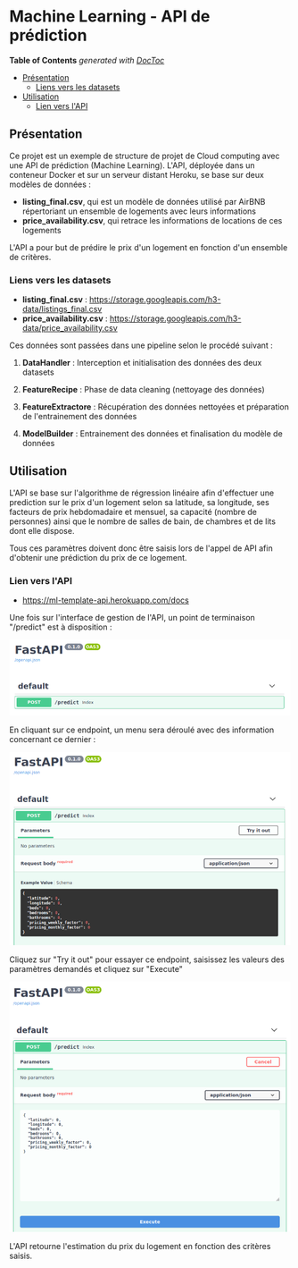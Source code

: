 # Machine Learning - API de prédiction

<!-- START doctoc generated TOC please keep comment here to allow auto update -->
<!-- DON'T EDIT THIS SECTION, INSTEAD RE-RUN doctoc TO UPDATE -->
**Table of Contents**  *generated with [DocToc](https://github.com/thlorenz/doctoc)*

- [Présentation](#pr%C3%A9sentation)
  - [Liens vers les datasets](#liens-vers-les-datasets)
- [Utilisation](#utilisation)
  - [Lien vers l'API](#lien-vers-lapi)

<!-- END doctoc generated TOC please keep comment here to allow auto update -->

## Présentation

Ce projet est un exemple de structure de projet de Cloud computing avec une API de prédiction (Machine Learning). L'API, déployée dans un conteneur Docker et sur un serveur distant Heroku, se base sur deux modèles de données : 
- **listing_final.csv**, qui est un modèle de données utilisé par AirBNB répertoriant un ensemble de logements avec leurs informations
- **price_availability.csv**, qui retrace les informations de locations de ces logements

L'API a pour but de prédire le prix d'un logement en fonction d'un ensemble de critères.

### Liens vers les datasets
- **listing_final.csv** : https://storage.googleapis.com/h3-data/listings_final.csv
- **price_availability.csv** : https://storage.googleapis.com/h3-data/price_availability.csv

Ces données sont passées dans une pipeline selon le procédé suivant :
1. **DataHandler** : Interception et initialisation des données des deux datasets

2. **FeatureRecipe** : Phase de data cleaning (nettoyage des données)

3. **FeatureExtractore** : Récupération des données nettoyées et préparation de l'entrainement des données

4. **ModelBuilder** : Entrainement des données et finalisation du modèle de données

## Utilisation

L'API se base sur l'algorithme de régression linéaire afin d'effectuer une prediction sur le prix d'un logement selon sa latitude, sa longitude, ses facteurs de prix hebdomadaire et mensuel, sa capacité (nombre de personnes) ainsi que le nombre de salles de bain, de chambres et de lits dont elle dispose.

Tous ces paramètres doivent donc être saisis lors de l'appel de API afin d'obtenir une prédiction du prix de ce logement.

### Lien vers l'API
- https://ml-template-api.herokuapp.com/docs

Une fois sur l'interface de gestion de l'API, un point de terminaison "/predict" est à disposition :

![](./img/1.PNG)

En cliquant sur ce endpoint, un menu sera déroulé avec des information concernant ce dernier :

![](./img/2.PNG)

Cliquez sur "Try it out" pour essayer ce endpoint, saisissez les valeurs des paramètres demandés et cliquez sur "Execute"

![](./img/3.PNG)

L'API retourne l'estimation du prix du logement en fonction des critères saisis.
